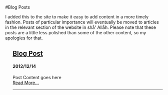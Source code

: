 [title: Muhammad Tim Humble's blog - muhammadtim.com]:/
[menu: Blog]:/
[menu-locgroup: primary]:/
[order: 5]:/
[path: /blog]:/

#Blog Posts

I added this to the site to make it easy to add content in a more timely fashion. Posts of particular importance will eventually be moved to articles in the relevant section of the website in shā' Allāh. Please note that these posts are a little less polished than some of the other content, so my apologies for that.

<ul data-lift="blog.posts?max=100" style="list-style-type: none;">
    <li data-post="item">
        <h2><a data-post="link" href="#">Blog Post</a></h2>
        <h4><span data-post="date">2012/12/14</span></h4>
        <div data-post="shortcontent">Post Content goes here</div>
        <div data-post="more"><a href="#">Read More...</a></div>
				<hr/>
    </li>
</ul>